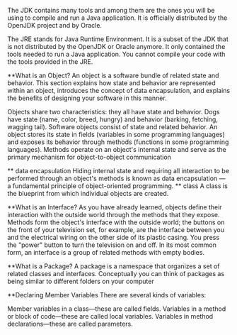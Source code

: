 
 The JDK contains many tools and among them are the ones you will be using to compile and run a Java application. It is officially distributed by the OpenJDK project and by Oracle.

The JRE stands for Java Runtime Environment. It is a subset of the JDK that is not distributed by the OpenJDK or Oracle anymore. It only contained the tools needed to run a Java application. You cannot compile your code with the tools provided in the JRE.

**What is an Object?
An object is a software bundle of related state and behavior. This section explains how state and behavior are represented within an object, introduces the concept of data encapsulation, and explains the benefits of designing your software in this manner.

Objects share two characteristics: they all have state and behavior. Dogs have state (name, color, breed, hungry) and behavior (barking, fetching, wagging tail). 
Software objects consist of state and related behavior. An object stores its state in fields (variables in some programming languages) and exposes its behavior through methods (functions in some programming languages). Methods operate on an object's internal state and serve as the primary mechanism for object-to-object communication

** data encapsulation
 Hiding internal state and requiring all interaction to be performed through an object's methods is known as data encapsulation — a fundamental principle of object-oriented programming.
 ** class
 A class is the blueprint from which individual objects are created.

 **What is an Interface?
As you have already learned, objects define their interaction with the outside world through the methods that they expose. Methods form the object's interface with the outside world; the buttons on the front of your television set, for example, are the interface between you and the electrical wiring on the other side of its plastic casing. You press the "power" button to turn the television on and off.
In its most common form, an interface is a group of related methods with empty bodies.

**What is a Package?
A package is a namespace that organizes a set of related classes and interfaces. Conceptually you can think of packages as being similar to different folders on your computer

**Declaring Member Variables
There are several kinds of variables:

Member variables in a class—these are called fields.
Variables in a method or block of code—these are called local variables.
Variables in method declarations—these are called parameters.